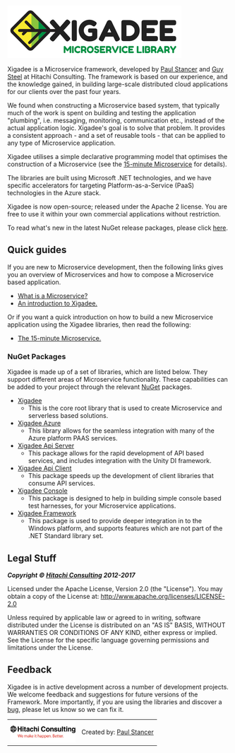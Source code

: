 ![Xigadee](/docs/X2a.png)

Xigadee is a Microservice framework, developed by [Paul Stancer](https://github.com/paulstancer) and [Guy Steel](https://github.com/guysteel) at Hitachi Consulting. 
The framework is based on our experience, and the knowledge gained, 
in building large-scale distributed cloud applications for our clients over the past four years. 

We found when constructing a Microservice based system, that typically much of the work is spent on building and testing the application "plumbing", i.e. messaging, monitoring, communication etc., instead of the actual application logic. Xigadee's goal is to solve that problem. It provides a consistent approach - and a set of reusable tools - that can be applied to any type of Microservice application.

Xigadee utilises a simple declarative programming model that optimises the construction of a Microservice (see the [15-minute Microservice](Src/Xigadee.Platform/_Docs/fifteenminuteMicroservice.md) for details). 
 
The libraries are built using Microsoft .NET technologies, and we have specific accelerators for targeting Platform-as-a-Service (PaaS) technologies in the Azure stack.

Xigadee is now open-source; released under the Apache 2 license. You are free to use it within your own commercial applications without restriction. 

To read what's new in the latest NuGet release packages, please click [here](/docs/whatsnew.md).

## Quick guides

If you are new to Microservice development, then the following links gives you an overview of Microservices and how to compose a Microservice based application.
* [What is a Microservice?](Src/Xigadee.Platform/_Docs/WhatIsAMicroservice.md)
* [An introduction to Xigadee.](Src/Xigadee.Platform/_Docs/Introduction.md)

Or if you want a quick introduction on how to build a new Microservice application using the Xigadee libraries, then read the following:
* [The 15-minute Microservice.](Src/Xigadee.Platform/_Docs/fifteenminuteMicroservice.md)

### NuGet Packages

Xigadee is made up of a set of libraries, which are listed below. They support different areas of Microservice functionality. These capabilities can be added to your project through the relevant [NuGet](https://www.nuget.org/packages?q=Tags%3A%22Xigadee%22) packages. 

* [Xigadee](Src/Xigadee.Platform/_Docs/Introduction.md) 
	- This is the core root library that is used to create Microservice and serverless based solutions. 
* [Xigadee Azure](Src/Xigadee.Azure/_docs/Introduction.md) 
	- This library allows for the seamless integration with many of the Azure platform PAAS services.
* [Xigadee Api Server](Src/Xigadee.Api.Server/_docs/Introduction.md)
	- This package allows for the rapid development of API based services, and includes integration with the Unity DI framework.
* [Xigadee Api Client](Src/Xigadee.Api.Client/_docs/Introduction.md)
	- This package speeds up the development of client libraries that consume API services.
* [Xigadee Console](Src/Xigadee.Console/_docs/Introduction.md)
	- This package is designed to help in building simple console based test harnesses, for your Microservice applications.
* [Xigadee Framework](Src/Xigadee.Framework/_docs/Introduction.md)
	- This package is used to provide deeper integration in to the Windows platform, and supports features which are not part of the .NET Standard library set.

## Legal Stuff

_**Copyright © [Hitachi Consulting](http://www.hitachiconsulting.com) 2012-2017**_

Licensed under the Apache License, Version 2.0 (the "License").
You may obtain a copy of the License at: http://www.apache.org/licenses/LICENSE-2.0
 
Unless required by applicable law or agreed to in writing, software distributed under the License is distributed on an "AS IS" BASIS, WITHOUT WARRANTIES OR CONDITIONS OF ANY KIND, either express or implied.
See the License for the specific language governing permissions and limitations under the License.

## Feedback

Xigadee is in active development across a number of development projects. We welcome feedback and suggestions for future versions of the Framework. More importantly, if you are using the libraries and discover a [bug](https://github.com/xigadee/Microservice/issues/new), please let us know so we can fix it.

<table><tr> 
<td><a href="http://www.hitachiconsulting.com"><img src="docs/hitachi.png" alt="Hitachi Consulting" height="50"/></a></td>   
<td>Created by: <a href="http://github.com/paulstancer">Paul Stancer</a></td>
</tr></table>
